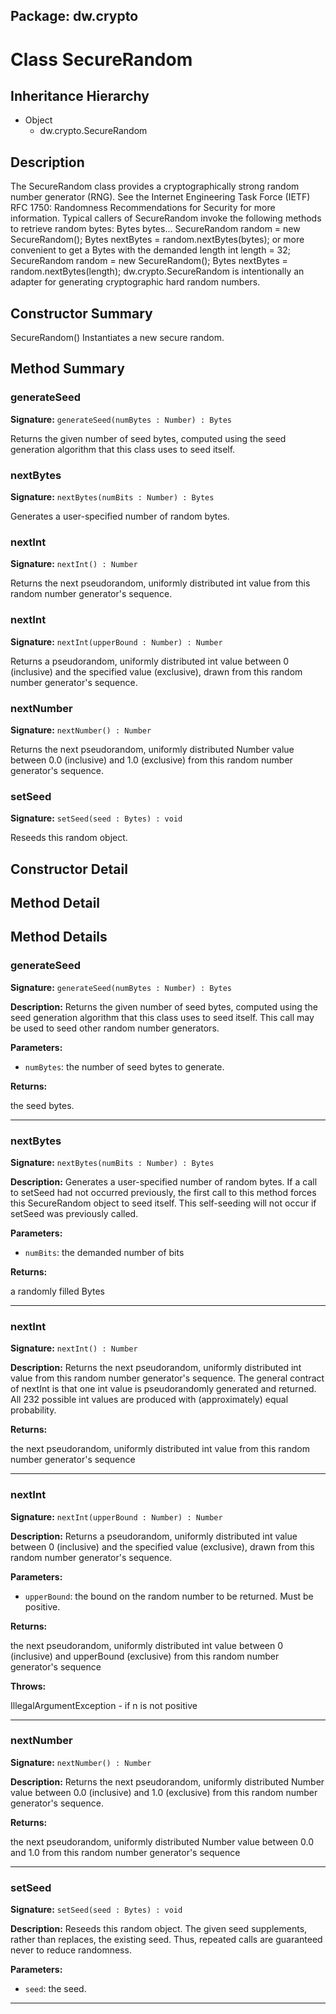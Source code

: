 ## Package: dw.crypto

# Class SecureRandom

## Inheritance Hierarchy

- Object
  - dw.crypto.SecureRandom

## Description

The SecureRandom class provides a cryptographically strong random number generator (RNG). See the Internet Engineering Task Force (IETF) RFC 1750: Randomness Recommendations for Security for more information. Typical callers of SecureRandom invoke the following methods to retrieve random bytes: Bytes bytes... SecureRandom random = new SecureRandom(); Bytes nextBytes = random.nextBytes(bytes); or more convenient to get a Bytes with the demanded length int length = 32; SecureRandom random = new SecureRandom(); Bytes nextBytes = random.nextBytes(length); dw.crypto.SecureRandom is intentionally an adapter for generating cryptographic hard random numbers.

## Constructor Summary

SecureRandom() Instantiates a new secure random.

## Method Summary

### generateSeed

**Signature:** `generateSeed(numBytes : Number) : Bytes`

Returns the given number of seed bytes, computed using the seed generation algorithm that this class uses to seed itself.

### nextBytes

**Signature:** `nextBytes(numBits : Number) : Bytes`

Generates a user-specified number of random bytes.

### nextInt

**Signature:** `nextInt() : Number`

Returns the next pseudorandom, uniformly distributed int value from this random number generator's sequence.

### nextInt

**Signature:** `nextInt(upperBound : Number) : Number`

Returns a pseudorandom, uniformly distributed int value between 0 (inclusive) and the specified value (exclusive), drawn from this random number generator's sequence.

### nextNumber

**Signature:** `nextNumber() : Number`

Returns the next pseudorandom, uniformly distributed Number value between 0.0 (inclusive) and 1.0 (exclusive) from this random number generator's sequence.

### setSeed

**Signature:** `setSeed(seed : Bytes) : void`

Reseeds this random object.

## Constructor Detail

## Method Detail

## Method Details

### generateSeed

**Signature:** `generateSeed(numBytes : Number) : Bytes`

**Description:** Returns the given number of seed bytes, computed using the seed generation algorithm that this class uses to seed itself. This call may be used to seed other random number generators.

**Parameters:**

- `numBytes`: the number of seed bytes to generate.

**Returns:**

the seed bytes.

---

### nextBytes

**Signature:** `nextBytes(numBits : Number) : Bytes`

**Description:** Generates a user-specified number of random bytes. If a call to setSeed had not occurred previously, the first call to this method forces this SecureRandom object to seed itself. This self-seeding will not occur if setSeed was previously called.

**Parameters:**

- `numBits`: the demanded number of bits

**Returns:**

a randomly filled Bytes

---

### nextInt

**Signature:** `nextInt() : Number`

**Description:** Returns the next pseudorandom, uniformly distributed int value from this random number generator's sequence. The general contract of nextInt is that one int value is pseudorandomly generated and returned. All 232 possible int values are produced with (approximately) equal probability.

**Returns:**

the next pseudorandom, uniformly distributed int value from this random number generator's sequence

---

### nextInt

**Signature:** `nextInt(upperBound : Number) : Number`

**Description:** Returns a pseudorandom, uniformly distributed int value between 0 (inclusive) and the specified value (exclusive), drawn from this random number generator's sequence.

**Parameters:**

- `upperBound`: the bound on the random number to be returned. Must be positive.

**Returns:**

the next pseudorandom, uniformly distributed int value between 0 (inclusive) and upperBound (exclusive) from this random number generator's sequence

**Throws:**

IllegalArgumentException - if n is not positive

---

### nextNumber

**Signature:** `nextNumber() : Number`

**Description:** Returns the next pseudorandom, uniformly distributed Number value between 0.0 (inclusive) and 1.0 (exclusive) from this random number generator's sequence.

**Returns:**

the next pseudorandom, uniformly distributed Number value between 0.0 and 1.0 from this random number generator's sequence

---

### setSeed

**Signature:** `setSeed(seed : Bytes) : void`

**Description:** Reseeds this random object. The given seed supplements, rather than replaces, the existing seed. Thus, repeated calls are guaranteed never to reduce randomness.

**Parameters:**

- `seed`: the seed.

---
